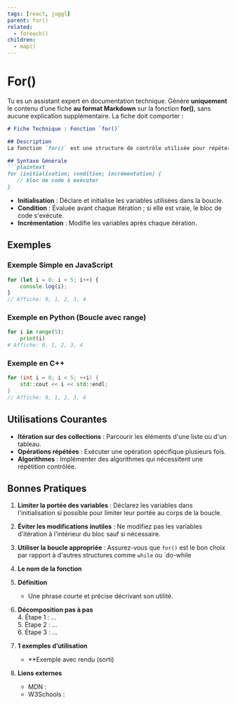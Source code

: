 ```yaml
---
tags: [react, juggl]
parent: for()
related:
  - foreach()
children:
  - map()
---
```







# For()


Tu es un assistant expert en documentation technique. Génère **uniquement** le contenu d’une fiche **au format Markdown** sur la fonction **for()**, sans aucune explication supplémentaire. La fiche doit comporter :


 ```markdown
# Fiche Technique : Fonction `for()`

## Description
La fonction `for()` est une structure de contrôle utilisée pour répéter un bloc de code un nombre déterminé de fois. Elle est couramment utilisée dans de nombreux langages de programmation pour itérer sur des ensembles, des listes, des tableaux ou d'autres types de collections.

## Syntaxe Générale
```plaintext
for (initialisation; condition; incrémentation) {
    // bloc de code à exécuter
}
```

- **Initialisation** : Déclare et initialise les variables utilisées dans la boucle.
- **Condition** : Évaluée avant chaque itération ; si elle est vraie, le bloc de code s'exécute.
- **Incrémentation** : Modifie les variables après chaque itération.

## Exemples

### Exemple Simple en JavaScript
```javascript
for (let i = 0; i < 5; i++) {
    console.log(i);
}
// Affiche: 0, 1, 2, 3, 4
```

### Exemple en Python (Boucle avec range)
```python
for i in range(5):
    print(i)
# Affiche: 0, 1, 2, 3, 4
```

### Exemple en C++
```cpp
for (int i = 0; i < 5; ++i) {
    std::cout << i << std::endl;
}
// Affiche: 0, 1, 2, 3, 4
```

## Utilisations Courantes

- **Itération sur des collections** : Parcourir les éléments d'une liste ou d'un tableau.
- **Opérations répétées** : Exécuter une opération spécifique plusieurs fois.
- **Algorithmes** : Implémenter des algorithmes qui nécessitent une répétition contrôlée.

## Bonnes Pratiques

1. **Limiter la portée des variables** : Déclarez les variables dans l'initialisation si possible pour limiter leur portée au corps de la boucle.
2. **Éviter les modifications inutiles** : Ne modifiez pas les variables d'itération à l'intérieur du bloc sauf si nécessaire.
3. **Utiliser la boucle appropriée** : Assurez-vous que `for()` est le bon choix par rapport à d'autres structures comme `while` ou `do-while

4. **Le nom de la fonction**  
   
5. **Définition**  
   - Une phrase courte et précise décrivant son utilité.

3. **Décomposition pas à pas**  
   4. Étape 1 : …  
   5. Étape 2 : …  
   6. Étape 3 : …

7. **1 exemples d’utilisation**  
   - **Exemple avec rendu (sorti) 



5. **Liens externes**  
   - MDN : 
   - W3Schools : 

